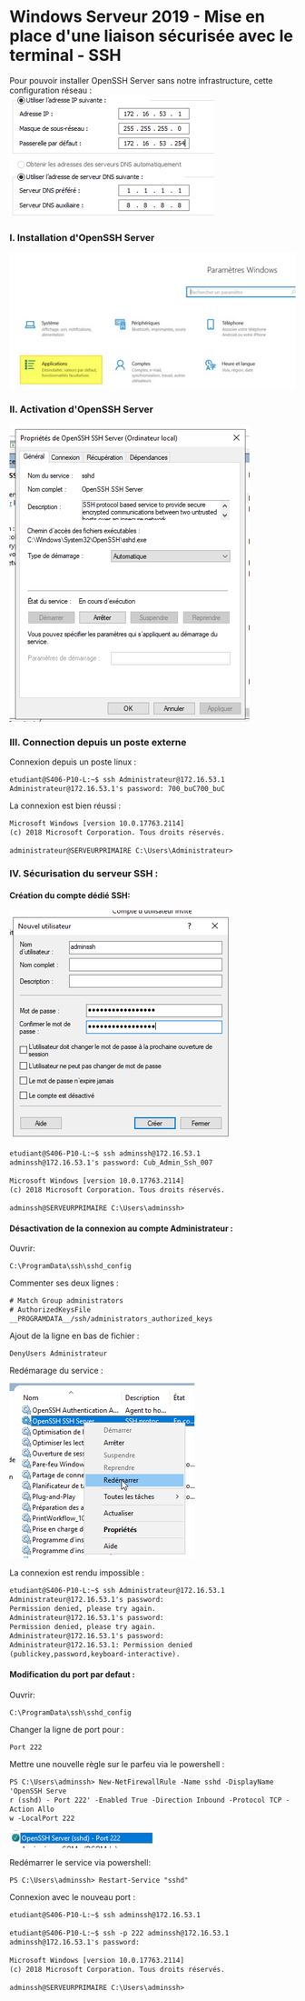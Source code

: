 # **Windows Serveur 2019 - Mise en place d'une liaison sécurisée avec le terminal - SSH**

Pour pouvoir installer OpenSSH Server sans notre infrastructure, cette configuration réseau :
![](../../../media/doc/W19S/SSH/1_CUB-AdminSys-Fichede.png)

### I. Installation d'OpenSSH Server
![](../../../media/doc/W19S/SSH/CUB-AdminSys-Fichede.jpg)

### II. Activation d'OpenSSH Server
![](../../../media/doc/W19S/SSH/5_CUB-AdminSys-Fichede.png)

### III. Connection depuis un poste externe

Connexion depuis un poste linux :

```
etudiant@S406-P10-L:~$ ssh Administrateur@172.16.53.1
Administrateur@172.16.53.1's password: 700_buC700_buC
```

La connexion est bien réussi : 

```
Microsoft Windows [version 10.0.17763.2114]
(c) 2018 Microsoft Corporation. Tous droits réservés.

administrateur@SERVEURPRIMAIRE C:\Users\Administrateur>
```

### IV. Sécurisation du serveur SSH :

#### Création du compte dédié SSH:
![](../../../media/doc/W19S/SSH/2_CUB-AdminSys-Fichede.png)

```
etudiant@S406-P10-L:~$ ssh adminssh@172.16.53.1
adminssh@172.16.53.1's password: Cub_Admin_Ssh_007

Microsoft Windows [version 10.0.17763.2114]
(c) 2018 Microsoft Corporation. Tous droits réservés.

adminssh@SERVEURPRIMAIRE C:\Users\adminssh>
```

#### Désactivation de la connexion au compte Administrateur :

Ouvrir:

```
C:\ProgramData\ssh\sshd_config
```

Commenter ses deux lignes :

```
# Match Group administrators
# AuthorizedKeysFile __PROGRAMDATA__/ssh/administrators_authorized_keys
```

Ajout de la ligne en bas de fichier :

```
DenyUsers Administrateur
```

Redémarage du service :

![](../../../media/doc/W19S/SSH/CUB-AdminSys-Fichede.png)

La connexion est rendu impossible :

```
etudiant@S406-P10-L:~$ ssh Administrateur@172.16.53.1
Administrateur@172.16.53.1's password: 
Permission denied, please try again.
Administrateur@172.16.53.1's password: 
Permission denied, please try again.
Administrateur@172.16.53.1's password: 
Administrateur@172.16.53.1: Permission denied (publickey,password,keyboard-interactive).
```

#### Modification du port par defaut :

Ouvrir:

```
C:\ProgramData\ssh\sshd_config
```

Changer la ligne de port pour :

```
Port 222
```

Mettre une nouvelle règle sur le parfeu via le powershell :

```
PS C:\Users\adminssh> New-NetFirewallRule -Name sshd -DisplayName 'OpenSSH Serve
r (sshd) - Port 222' -Enabled True -Direction Inbound -Protocol TCP -Action Allo
w -LocalPort 222
```
![](../../../media/doc/W19S/SSH/4_CUB-AdminSys-Fichede.png)

Redémarrer le service via powershell:

```
PS C:\Users\adminssh> Restart-Service "sshd"
```

Connexion avec le nouveau port :

```
etudiant@S406-P10-L:~$ ssh adminssh@172.16.53.1

etudiant@S406-P10-L:~$ ssh -p 222 adminssh@172.16.53.1
adminssh@172.16.53.1's password: 

Microsoft Windows [version 10.0.17763.2114]
(c) 2018 Microsoft Corporation. Tous droits réservés.

adminssh@SERVEURPRIMAIRE C:\Users\adminssh>
```
